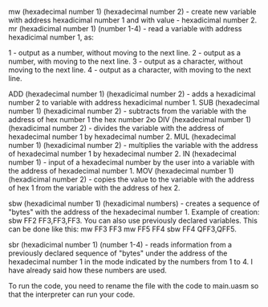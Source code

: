mw (hexadecimal number 1) (hexadecimal number 2) - create new variable with address hexadicimal number 1 and with value - hexadicimal number 2.
mr (hexadicimal number 1) (number 1-4) - read a variable with address hexadicimal number 1, as:

1 - output as a number, without moving to the next line.
2 - output as a number, with moving to the next line.
3 - output as a character, without moving to the next line.
4 - output as a character, with moving to the next line.

ADD (hexadecimal number 1) (hexadicimal number 2) - adds a hexadicimal number 2 to variable with address hexadicimal number 1.
SUB (hexadecimal number 1) (hexadicimal number 2) - subtracts from the variable with the address of hex number 1 the hex number 2ю
DIV (hexadecimal number 1) (hexadicimal number 2) - divides the variable with the address of hexadecimal number 1 by hexadecimal number 2.
MUL (hexadecimal number 1) (hexadicimal number 2) - multiplies the variable with the address of hexadecimal number 1 by hexadecimal number 2.
IN (hexadecimal number 1) - input of a hexadecimal number by the user into a variable with the address of hexadecimal number 1.
MOV (hexadecimal number 1) (hexadicimal number 2) - copies the value to the variable with the address of hex 1 from the variable with the address of hex 2.

sbw (hexadicimal number 1) (hexadicimal numbers) - creates a sequence of "bytes" with the address of the hexadecimal number 1. Example of creation:
sbw FF2 FF3,FF3,FF3.
You can also use previously declared variables. This can be done like this:
mw FF3 FF3
mw FF5 FF4
sbw FF4 QFF3,QFF5.

sbr (hexadicimal number 1) (number 1-4) - reads information from a previously declared sequence of "bytes" under the address of the hexadecimal number 1 in the mode indicated by the numbers from 1 to 4. I have already said how these numbers are used.


To run the code, you need to rename the file with the code to main.uasm so that the interpreter can run your code.
